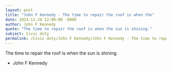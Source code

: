 ```yaml
---
layout: post
title: "John F Kennedy - The time to repair the roof is when the"
date: 2024-12-28 12:00:00 -0000
author: John F Kennedy
quote: "The time to repair the roof is when the sun is shining."
subject: Civic duty
permalink: /Civic duty/John F Kennedy/John F Kennedy - The time to repair the roof is when the
---
```


The time to repair the roof is when the sun is shining.

- John F Kennedy
